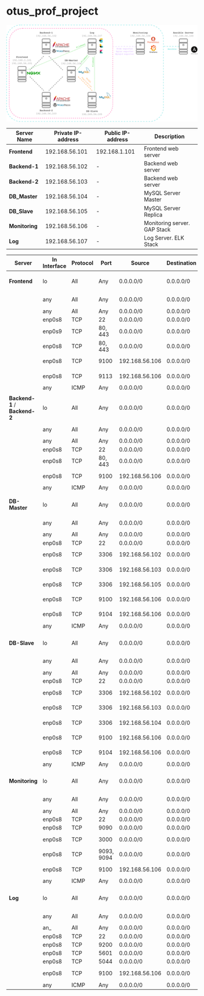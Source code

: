 # otus_prof_project

![Network map](img/map.png)

| Server Name    | Private IP-address | Public IP-address | Description                  |
|----------------|--------------------|-------------------|------------------------------|
| **Frontend**   | 192.168.56.101     | 192.168.1.101     | Frontend web server          |
| **Backend-1**  | 192.168.56.102     | -                 | Backend web server           |
| **Backend-2**  | 192.168.56.103     | -                 | Backend web server           |
| **DB_Master**  | 192.168.56.104     | -                 | MySQL Server Master          |
| **DB_Slave**   | 192.168.56.105     | -                 | MySQL Server Replica         |
| **Monitoring** | 192.168.56.106     | -                 | Monitoring server. GAP Stack |
| **Log**        | 192.168.56.107     | -                 | Log Server. ELK Stack        |
  

  
| Server                        | In Interface  | Protocol | Port       | Source          | Destination     | Action  | State               | Description                |
|-------------------------------|---------------|----------|------------|-----------------|-----------------|---------|---------------------|----------------------------|
| **Frontend**                  | lo            | All      | Any        | 0.0.0.0/0       | 0.0.0.0/0       | Accept  |                     | Accept traffic to loopback |
|                               | any           | All      | Any        | 0.0.0.0/0       | 0.0.0.0/0       | Accept  | Established Related | Accepted established       |
|                               | any           | All      | Any        | 0.0.0.0/0       | 0.0.0.0/0       | Drop    | Invalid             | Drop invalid               |
|                               | enp0s8        | TCP      | 22         | 0.0.0.0/0       | 0.0.0.0/0       | Accept  | New                 | SSH                        |
|                               | enp0s9        | TCP      | 80, 443    | 0.0.0.0/0       | 0.0.0.0/0       | Accept  |                     | HTTP / HTTPS               |
|                               | enp0s8        | TCP      | 80, 443    | 0.0.0.0/0       | 0.0.0.0/0       | Accept  |                     | HTTP / HTTPS               |
|                               | enp0s8        | TCP      | 9100       | 192.168.56.106  | 0.0.0.0/0       | Accept  |                     | Node exporter              |
|                               | enp0s8        | TCP      | 9113       | 192.168.56.106  | 0.0.0.0/0       | Accept  |                     | Nginx exporter             |
|                               | any           | ICMP     | Any        | 0.0.0.0/0       | 0.0.0.0/0       | Accept  |                     | Accept ICMP                |
|                               |               |          |            |                 |                 |         |                     |                            |
| **Backend-1** / **Backend-2** | lo            | All      | Any        | 0.0.0.0/0       | 0.0.0.0/0       | Accept  |                     | Accept traffic to loopback |
|                               | any           | All      | Any        | 0.0.0.0/0       | 0.0.0.0/0       | Accept  | Established Related | Accepted established       |
|                               | any           | All      | Any        | 0.0.0.0/0       | 0.0.0.0/0       | Drop    | Invalid             | Drop invalid               |
|                               | enp0s8        | TCP      | 22         | 0.0.0.0/0       | 0.0.0.0/0       | Accept  | New                 | SSH                        |
|                               | enp0s8        | TCP      | 80, 443    | 0.0.0.0/0       | 0.0.0.0/0       | Accept  |                     | HTTP / HTTPS               |
|                               | enp0s8        | TCP      | 9100       | 192.168.56.106  | 0.0.0.0/0       | Accept  |                     | Node exporter              |
|                               | any           | ICMP     | Any        | 0.0.0.0/0       | 0.0.0.0/0       | Accept  |                     | Accept ICMP                |
|                               |               |          |            |                 |                 |         |                     |                            |
| **DB-Master**                 | lo            | All      | Any        | 0.0.0.0/0       | 0.0.0.0/0       | Accept  |                     | Accept traffic to loopback |
|                               | any           | All      | Any        | 0.0.0.0/0       | 0.0.0.0/0       | Accept  | Established Related | Accepted established       |
|                               | any           | All      | Any        | 0.0.0.0/0       | 0.0.0.0/0       | Drop    | Invalid             | Drop invalid               |
|                               | enp0s8        | TCP      | 22         | 0.0.0.0/0       | 0.0.0.0/0       | Accept  | New                 | SSH                        |
|                               | enp0s8        | TCP      | 3306       | 192.168.56.102  | 0.0.0.0/0       | Accept  |                     | MySQL for Backend-1        |
|                               | enp0s8        | TCP      | 3306       | 192.168.56.103  | 0.0.0.0/0       | Accept  |                     | MySQL for Backend-2        |
|                               | enp0s8        | TCP      | 3306       | 192.168.56.105  | 0.0.0.0/0       | Accept  |                     | MySQL for DB-Slave         |
|                               | enp0s8        | TCP      | 9100       | 192.168.56.106  | 0.0.0.0/0       | Accept  |                     | Node exporter              |
|                               | enp0s8        | TCP      | 9104       | 192.168.56.106  | 0.0.0.0/0       | Accept  |                     | MySQL exporter             |
|                               | any           | ICMP     | Any        | 0.0.0.0/0       | 0.0.0.0/0       | Accept  |                     | Accept ICMP                |
|                               |               |          |            |                 |                 |         |                     |                            |
| **DB-Slave**                  | lo            | All      | Any        | 0.0.0.0/0       | 0.0.0.0/0       | Accept  |                     | Accept traffic to loopback |
|                               | any           | All      | Any        | 0.0.0.0/0       | 0.0.0.0/0       | Accept  | Established Related | Accepted established       |
|                               | any           | All      | Any        | 0.0.0.0/0       | 0.0.0.0/0       | Drop    | Invalid             | Drop invalid               |
|                               | enp0s8        | TCP      | 22         | 0.0.0.0/0       | 0.0.0.0/0       | Accept  | New                 | SSH                        |
|                               | enp0s8        | TCP      | 3306       | 192.168.56.102  | 0.0.0.0/0       | Accept  |                     | MySQL for Backend-1        |
|                               | enp0s8        | TCP      | 3306       | 192.168.56.103  | 0.0.0.0/0       | Accept  |                     | MySQL for Backend-2        |
|                               | enp0s8        | TCP      | 3306       | 192.168.56.104  | 0.0.0.0/0       | Accept  |                     | MySQL for DB-Master        |
|                               | enp0s8        | TCP      | 9100       | 192.168.56.106  | 0.0.0.0/0       | Accept  |                     | Node exporter              |
|                               | enp0s8        | TCP      | 9104       | 192.168.56.106  | 0.0.0.0/0       | Accept  |                     | MySQL exporter             |
|                               | any           | ICMP     | Any        | 0.0.0.0/0       | 0.0.0.0/0       | Accept  |                     | Accept ICMP                |
|                               |               |          |            |                 |                 |         |                     |                            |
| **Monitoring**                | lo            | All      | Any        | 0.0.0.0/0       | 0.0.0.0/0       | Accept  |                     | Accept traffic to loopback |
|                               | any           | All      | Any        | 0.0.0.0/0       | 0.0.0.0/0       | Accept  | Established Related | Accepted established       |
|                               | any           | All      | Any        | 0.0.0.0/0       | 0.0.0.0/0       | Drop    | Invalid             | Drop invalid               |
|                               | enp0s8        | TCP      | 22         | 0.0.0.0/0       | 0.0.0.0/0       | Accept  | New                 | SSH                        |
|                               | enp0s8        | TCP      | 9090       | 0.0.0.0/0       | 0.0.0.0/0       | Accept  |                     | Prometheus                 |
|                               | enp0s8        | TCP      | 3000       | 0.0.0.0/0       | 0.0.0.0/0       | Accept  |                     | Grafana Server             |
|                               | enp0s8        | TCP      | 9093, 9094 | 0.0.0.0/0       | 0.0.0.0/0       | Accept  |                     | Alertmanager               |
|                               | enp0s8        | TCP      | 9100       | 192.168.56.106  | 0.0.0.0/0       | Accept  |                     | Node exporter              |
|                               | any           | ICMP     | Any        | 0.0.0.0/0       | 0.0.0.0/0       | Accept  |                     | Accept ICMP                |
|                               |               |          |            |                 |                 |         |                     |                            |
| **Log**                       | lo            | All      | Any        | 0.0.0.0/0       | 0.0.0.0/0       | Accept  |                     | Accept traffic to loopback |
|                               | any           | All      | Any        | 0.0.0.0/0       | 0.0.0.0/0       | Accept  | Established Related | Accepted established       |
|                               | an_           | All      | Any        | 0.0.0.0/0       | 0.0.0.0/0       | Drop    | Invalid             | Drop invalid               |
|                               | enp0s8        | TCP      | 22         | 0.0.0.0/0       | 0.0.0.0/0       | Accept  | New                 | SSH                        |
|                               | enp0s8        | TCP      | 9200       | 0.0.0.0/0       | 0.0.0.0/0       | Accept  |                     | Elasticsearch              |
|                               | enp0s8        | TCP      | 5601       | 0.0.0.0/0       | 0.0.0.0/0       | Accept  |                     | Kibana                     |
|                               | enp0s8        | TCP      | 5044       | 0.0.0.0/0       | 0.0.0.0/0       | Accept  |                     | Logstash                   |
|                               | enp0s8        | TCP      | 9100       | 192.168.56.106  | 0.0.0.0/0       | Accept  |                     | Node exporter              |
|                               | any           | ICMP     | Any        | 0.0.0.0/0       | 0.0.0.0/0       | Accept  |                     | Accept ICMP                |

























